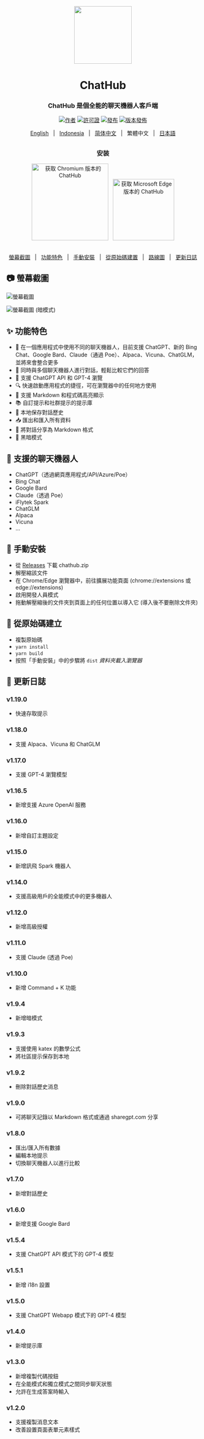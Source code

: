 <p align="center">
    <img src="./src/assets/icon.png" width="150">
</p>

<h1 align="center">ChatHub</h1>

<div align="center">

### ChatHub 是個全能的聊天機器人客戶端

[![作者][作者-image]][作者-url]
[![許可證][許可證-image]][許可證-url]
[![發布][發布-image]][發布-url]
[![版本發佈][版本發佈-image]][版本發佈-url]    
    
[English](README.md) &nbsp;&nbsp;|&nbsp;&nbsp; [Indonesia](README_IN.md) &nbsp;&nbsp;|&nbsp;&nbsp; [简体中文](README_ZH-CN.md) &nbsp;&nbsp;|&nbsp;&nbsp; 繁體中文 &nbsp;&nbsp;|&nbsp;&nbsp; [日本語](README_JA.md)

##    
    
### 安装
    
<a href="https://chrome.google.com/webstore/detail/chathub-all-in-one-chatbo/iaakpnchhognanibcahlpcplchdfmgma?utm_source=website"><img src="https://user-images.githubusercontent.com/64502893/231991498-8df6dd63-727c-41d0-916f-c90c15127de3.png" width="200" alt="获取 Chromium 版本的 ChatHub"></a>&nbsp;&nbsp;
<a href="https://microsoftedge.microsoft.com/addons/detail/chathub-allinone-chat/kdlmggoacmfoombiokflpeompajfljga"><img src="https://user-images.githubusercontent.com/64502893/231991158-1b54f831-2fdc-43b6-bf9a-f894000e5aa8.png" width="160" alt="获取 Microsoft Edge 版本的 ChatHub"></a>
    
##

[螢幕截圖](#-螢幕截圖) &nbsp;&nbsp;|&nbsp;&nbsp; [功能特色](#-功能特色) &nbsp;&nbsp;|&nbsp;&nbsp; [手動安裝](#-手動安裝) &nbsp;&nbsp;|&nbsp;&nbsp; [從原始碼建置](#-從原始碼建置) &nbsp;&nbsp;|&nbsp;&nbsp; [路線圖](#%EF%B8%8F-路線圖) &nbsp;&nbsp;|&nbsp;&nbsp; [更新日誌](#-更新日誌)

[作者-image]: https://img.shields.io/badge/author-wong2-blue.svg
[作者-url]: https://github.com/wong2    
[許可證-image]: https://img.shields.io/github/license/chathub-dev/chathub?color=blue
[許可證-url]: https://github.com/chathub-dev/chathub/blob/main/LICENSE
[發布-image]: https://img.shields.io/github/v/release/chathub-dev/chathub?color=blue
[發布-url]: https://github.com/chathub-dev/chathub/releases/latest
[版本發佈-image]: https://img.shields.io/github/last-commit/chathub-dev/chathub?label=last%20commit
[版本發佈-url]: https://github.com/chathub-dev/chathub/commits

</div>

##

## 📷 螢幕截圖

![螢幕截圖](screenshots/extension.png?raw=true)

![螢幕截圖 (暗模式)](screenshots/dark.png?raw=true)

## ✨ 功能特色

- 🤖 在一個應用程式中使用不同的聊天機器人，目前支援 ChatGPT、新的 Bing Chat、Google Bard、Claude（通過 Poe）、Alpaca、Vicuna、ChatGLM，並將來會整合更多
- 💬 同時與多個聊天機器人進行對話，輕鬆比較它們的回答
- 🚀 支援 ChatGPT API 和 GPT-4 瀏覽
- 🔍 快速啟動應用程式的捷徑，可在瀏覽器中的任何地方使用
- 🎨 支援 Markdown 和程式碼高亮顯示
- 📚 自訂提示和社群提示的提示庫
- 💾 本地保存對話歷史
- 📥 匯出和匯入所有資料
- 🔗 將對話分享為 Markdown 格式
- 🌙 黑暗模式

## 🤖 支援的聊天機器人

* ChatGPT（透過網頁應用程式/API/Azure/Poe）
* Bing Chat
* Google Bard
* Claude（透過 Poe）
* iFlytek Spark
* ChatGLM
* Alpaca
* Vicuna
* ...

## 🔧 手動安裝

- 從 [Releases](https://github.com/chathub-dev/chathub/releases) 下載 chathub.zip
- 解壓縮該文件
- 在 Chrome/Edge 瀏覽器中，前往擴展功能頁面 (chrome://extensions 或 edge://extensions)
- 啟用開發人員模式
- 拖動解壓縮後的文件夾到頁面上的任何位置以導入它 (導入後不要刪除文件夾)

## 🔨 從原始碼建立

- 複製原始碼
- `yarn install`
- `yarn build`
- 按照「手動安裝」中的步驟將 `dist` _資料夾載入瀏覽器_

## 📜 更新日誌

### v1.19.0

- 快速存取提示

### v1.18.0

- 支援 Alpaca、Vicuna 和 ChatGLM

### v1.17.0

- 支援 GPT-4 瀏覽模型

### v1.16.5

- 新增支援 Azure OpenAI 服務

### v1.16.0

- 新增自訂主題設定

### v1.15.0

- 新增訊飛 Spark 機器人

### v1.14.0

- 支援高級用戶的全能模式中的更多機器人

### v1.12.0

- 新增高級授權

### v1.11.0

- 支援 Claude (透過 Poe)

### v1.10.0

- 新增 Command + K 功能

### v1.9.4

- 新增暗模式

### v1.9.3

- 支援使用 katex 的數學公式
- 將社區提示保存到本地

### v1.9.2

- 刪除對話歷史消息

### v1.9.0

- 可將聊天記錄以 Markdown 格式或通過 sharegpt.com 分享

### v1.8.0

- 匯出/匯入所有數據
- 編輯本地提示
- 切換聊天機器人以進行比較

### v1.7.0

- 新增對話歷史

### v1.6.0

- 新增支援 Google Bard

### v1.5.4

- 支援 ChatGPT API 模式下的 GPT-4 模型

### v1.5.1

- 新增 i18n 設置

### v1.5.0

- 支援 ChatGPT Webapp 模式下的 GPT-4 模型

### v1.4.0

- 新增提示庫

### v1.3.0

- 新增複製代碼按鈕
- 在全能模式和獨立模式之間同步聊天狀態
- 允許在生成答案時輸入

### v1.2.0

- 支援複製消息文本
- 改善設置頁面表單元素樣式

